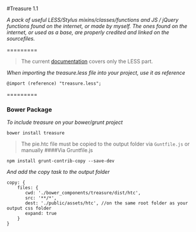 #Treasure 1.1


*A pack of useful LESS/Stylus mixins/classes/functions and JS / jQuery functions found on the internet, or made by myself. The ones found on the internet, or used as a base, are properly credited and linked on the sourcefiles.*

=========

> The current [documentation](https://github.com/ghaschel/treasure/tree/master/demo) covers only the LESS part.

*When importing the treasure.less file into your project, use it as reference*
```less
@import (reference) "treasure.less";
```
=========
### Bower Package
*To include treasure on your bower/grunt project*
```shell
bower install treasure
```
>The pie.htc file must be copied to the output folder via `Guntfile.js` or manually
####Via Gruntfile.js
```shell
npm install grunt-contrib-copy --save-dev
```
*And add the copy task to the output folder*
```shell
copy: {
    files: {
       cwd: './bower_components/treasure/dist/htc',
       src: '**/*',
       dest: './public/assets/htc', //on the same root folder as your output css folder
       expand: true
    }
}
```

